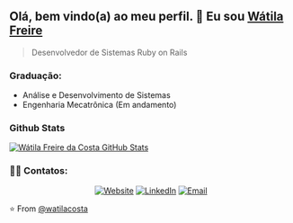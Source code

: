 ## Olá, bem vindo(a) ao meu perfil. 👋 Eu sou [Wátila Freire](http://watilacosta.com.br)
> Desenvolvedor de Sistemas Ruby on Rails

### Graduação:
- Análise e Desenvolvimento de Sistemas
- Engenharia Mecatrônica (Em andamento)

### Github Stats

[![Wátila Freire da Costa GitHub Stats](https://github-readme-stats.vercel.app/api?username=watilacosta&show_icons=true&count_private=true)](https://github.com/watilacosta)

<h3> 🤝🏻 Contatos:</h3>

<p align="center">
<a href="https://www.watilacosta.com.br" target="_blank"><img alt="Website" src="https://img.shields.io/badge/Website-www.watilacosta.com.br-red?style=flat&logo=google-chrome"></a>
<a href="https://www.linkedin.com/in/watilacosta/" target="_blank"><img alt="LinkedIn" src="https://img.shields.io/badge/LinkedIn-@watilacosta-green?style=flat&logo=linkedin"></a>
<a href="mailto:watilafreire26@gmail.com"><img alt="Email" src="https://img.shields.io/badge/Email-watilafreire26@gmail.com-blue?style=flat&logo=gmail"></a>
</p>


⭐️ From [@watilacosta](https://github.com/watilacosta)

